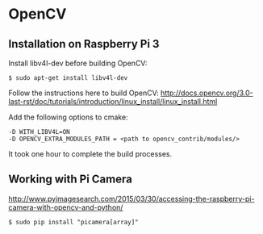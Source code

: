 # OpenCV

## Installation on Raspberry Pi 3

Install libv4l-dev before building OpenCV:
```
$ sudo apt-get install libv4l-dev
```

Follow the instructions here to build OpenCV: http://docs.opencv.org/3.0-last-rst/doc/tutorials/introduction/linux_install/linux_install.html

Add the following options to cmake:
```
-D WITH_LIBV4L=ON
-D OPENCV_EXTRA_MODULES_PATH = <path to opencv_contrib/modules/>
```

It took one hour to complete the build processes.

## Working with Pi Camera

http://www.pyimagesearch.com/2015/03/30/accessing-the-raspberry-pi-camera-with-opencv-and-python/

```
$ sudo pip install "picamera[array]"
```

